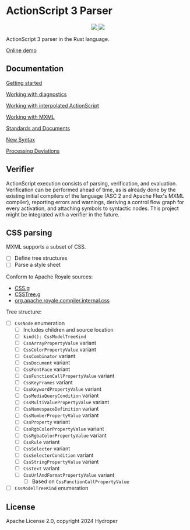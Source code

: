 # ActionScript 3 Parser

<p align="center">
  <a href="https://lib.rs/crates/as3_parser">
    <img src="https://img.shields.io/badge/lib.rs-green">
  </a>
  <a href="https://docs.rs/as3_parser">
    <img src="https://img.shields.io/badge/Rust%20API%20Documentation-gray">
  </a>
</p>

ActionScript 3 parser in the Rust language.

[Online demo](https://hydroper.github.io/as3parser/demo)

## Documentation

[Getting started](docs/getting-started.md)

[Working with diagnostics](docs/diagnostics.md)

[Working with interpolated ActionScript](docs/interpolation.md)

[Working with MXML](docs/working-with-mxml.md)

[Standards and Documents](docs/standards.md)

[New Syntax](docs/new-syntax.md)

[Processing Deviations](docs/processing-deviations.md)

## Verifier

ActionScript execution consists of parsing, verification, and evaluation. Verification can be performed ahead of time, as is already done by the existing initial compilers of the language (ASC 2 and Apache Flex's MXML compiler), reporting errors and warnings, deriving a control flow graph for every activation, and attaching symbols to syntactic nodes. This project might be integrated with a verifier in the future.

## CSS parsing

MXML supports a subset of CSS.

- [ ] Define tree structures
- [ ] Parse a style sheet

Conform to Apache Royale sources:

- [CSS.g](https://github.com/apache/royale-compiler/blob/develop/compiler/src/main/antlr3/org/apache/royale/compiler/internal/css/CSS.g)
- [CSSTree.g](https://github.com/apache/royale-compiler/blob/develop/compiler/src/main/antlr3/org/apache/royale/compiler/internal/css/CSSTree.g)
- [org.apache.royale.compiler.internal.css](https://github.com/apache/royale-compiler/tree/fc03f3b4fa9bc93e2492dc3dc7db045656b8fa24/compiler/src/main/java/org/apache/royale/compiler/internal/css)

Tree structure:

* [ ] `CssNode` enumeration
  * [ ] Includes children and source location
  * [ ] `kind(): CssModelTreeKind`
  * [ ] `CssArrayPropertyValue` variant
  * [ ] `CssColorPropertyValue` variant
  * [ ] `CssCombinator` variant
  * [ ] `CssDocument` variant
  * [ ] `CssFontFace` variant
  * [ ] `CssFunctionCallPropertyValue` variant
  * [ ] `CssKeyFrames` variant
  * [ ] `CssKeywordPropertyValue` variant
  * [ ] `CssMediaQueryCondition` variant
  * [ ] `CssMultiValuePropertyValue` variant
  * [ ] `CssNamespaceDefinition` variant
  * [ ] `CssNumberPropertyValue` variant
  * [ ] `CssProperty` variant
  * [ ] `CssRgbColorPropertyValue` variant
  * [ ] `CssRgbaColorPropertyValue` variant
  * [ ] `CssRule` variant
  * [ ] `CssSelector` variant
  * [ ] `CssSelectorCondition` variant
  * [ ] `CssStringPropertyValue` variant
  * [ ] `CssText` variant
  * [ ] `CssUrlAndFormatPropertyValue` variant
    * [ ] Based on `CssFunctionCallPropertyValue`
* [ ] `CssModelTreeKind` enumeration

## License

Apache License 2.0, copyright 2024 Hydroper
